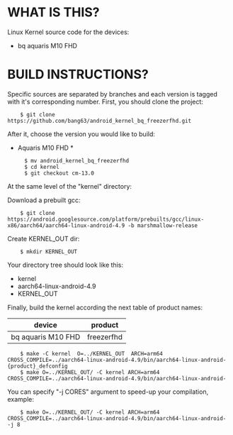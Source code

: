 WHAT IS THIS?
=============

Linux Kernel source code for the devices:
* bq aquaris M10 FHD


BUILD INSTRUCTIONS?
===================

Specific sources are separated by branches and each version is tagged with it's corresponding number. First, you should
clone the project:

        $ git clone https://github.com/bang63/android_kernel_bq_freezerfhd.git

After it, choose the version you would like to build:

* Aquaris M10 FHD *

        $ mv android_kernel_bq_freezerfhd
        $ cd kernel
        $ git checkout cm-13.0

At the same level of the "kernel" directory:

Download a prebuilt gcc:

        $ git clone https://android.googlesource.com/platform/prebuilts/gcc/linux-x86/aarch64/aarch64-linux-android-4.9 -b marshmallow-release 

Create KERNEL_OUT dir:

        $ mkdir KERNEL_OUT   

Your directory tree should look like this:
* kernel
* aarch64-linux-android-4.9
* KERNEL_OUT

Finally, build the kernel according the next table of product names:

| device                    | product                 |
| --------------------------|-------------------------|
| bq aquaris M10 FHD        | freezerfhd              |


        $ make -C kernel  O=../KERNEL_OUT  ARCH=arm64 CROSS_COMPILE=../aarch64-linux-android-4.9/bin/aarch64-linux-android- {product}_defconfig
        $ make O=../KERNEL_OUT/ -C kernel ARCH=arm64  CROSS_COMPILE=../aarch64-linux-android-4.9/bin/aarch64-linux-android-                      
    
You can specify "-j CORES" argument to speed-up your compilation, example:

        $ make O=../KERNEL_OUT/ -C kernel ARCH=arm64  CROSS_COMPILE=../aarch64-linux-android-4.9/bin/aarch64-linux-android- -j 8

